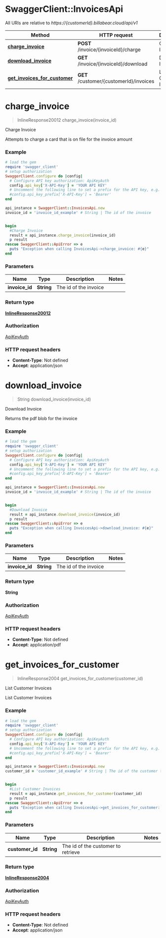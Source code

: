# SwaggerClient::InvoicesApi

All URIs are relative to *https://{customerId}.billabear.cloud/api/v1*

Method | HTTP request | Description
------------- | ------------- | -------------
[**charge_invoice**](InvoicesApi.md#charge_invoice) | **POST** /invoice/{invoiceId}/charge | Charge Invoice
[**download_invoice**](InvoicesApi.md#download_invoice) | **GET** /invoice/{invoiceId}/download | Download Invoice
[**get_invoices_for_customer**](InvoicesApi.md#get_invoices_for_customer) | **GET** /customer/{customerId}/invoices | List Customer Invoices

# **charge_invoice**
> InlineResponse20012 charge_invoice(invoice_id)

Charge Invoice

Attempts to charge a card that is on file for the invoice amount

### Example
```ruby
# load the gem
require 'swagger_client'
# setup authorization
SwaggerClient.configure do |config|
  # Configure API key authorization: ApiKeyAuth
  config.api_key['X-API-Key'] = 'YOUR API KEY'
  # Uncomment the following line to set a prefix for the API key, e.g. 'Bearer' (defaults to nil)
  #config.api_key_prefix['X-API-Key'] = 'Bearer'
end

api_instance = SwaggerClient::InvoicesApi.new
invoice_id = 'invoice_id_example' # String | The id of the invoice


begin
  #Charge Invoice
  result = api_instance.charge_invoice(invoice_id)
  p result
rescue SwaggerClient::ApiError => e
  puts "Exception when calling InvoicesApi->charge_invoice: #{e}"
end
```

### Parameters

Name | Type | Description  | Notes
------------- | ------------- | ------------- | -------------
 **invoice_id** | **String**| The id of the invoice | 

### Return type

[**InlineResponse20012**](InlineResponse20012.md)

### Authorization

[ApiKeyAuth](../README.md#ApiKeyAuth)

### HTTP request headers

 - **Content-Type**: Not defined
 - **Accept**: application/json



# **download_invoice**
> String download_invoice(invoice_id)

Download Invoice

Returns the pdf blob for the invoice

### Example
```ruby
# load the gem
require 'swagger_client'
# setup authorization
SwaggerClient.configure do |config|
  # Configure API key authorization: ApiKeyAuth
  config.api_key['X-API-Key'] = 'YOUR API KEY'
  # Uncomment the following line to set a prefix for the API key, e.g. 'Bearer' (defaults to nil)
  #config.api_key_prefix['X-API-Key'] = 'Bearer'
end

api_instance = SwaggerClient::InvoicesApi.new
invoice_id = 'invoice_id_example' # String | The id of the invoice


begin
  #Download Invoice
  result = api_instance.download_invoice(invoice_id)
  p result
rescue SwaggerClient::ApiError => e
  puts "Exception when calling InvoicesApi->download_invoice: #{e}"
end
```

### Parameters

Name | Type | Description  | Notes
------------- | ------------- | ------------- | -------------
 **invoice_id** | **String**| The id of the invoice | 

### Return type

**String**

### Authorization

[ApiKeyAuth](../README.md#ApiKeyAuth)

### HTTP request headers

 - **Content-Type**: Not defined
 - **Accept**: application/pdf



# **get_invoices_for_customer**
> InlineResponse2004 get_invoices_for_customer(customer_id)

List Customer Invoices

List Customer Invoices

### Example
```ruby
# load the gem
require 'swagger_client'
# setup authorization
SwaggerClient.configure do |config|
  # Configure API key authorization: ApiKeyAuth
  config.api_key['X-API-Key'] = 'YOUR API KEY'
  # Uncomment the following line to set a prefix for the API key, e.g. 'Bearer' (defaults to nil)
  #config.api_key_prefix['X-API-Key'] = 'Bearer'
end

api_instance = SwaggerClient::InvoicesApi.new
customer_id = 'customer_id_example' # String | The id of the customer to retrieve


begin
  #List Customer Invoices
  result = api_instance.get_invoices_for_customer(customer_id)
  p result
rescue SwaggerClient::ApiError => e
  puts "Exception when calling InvoicesApi->get_invoices_for_customer: #{e}"
end
```

### Parameters

Name | Type | Description  | Notes
------------- | ------------- | ------------- | -------------
 **customer_id** | **String**| The id of the customer to retrieve | 

### Return type

[**InlineResponse2004**](InlineResponse2004.md)

### Authorization

[ApiKeyAuth](../README.md#ApiKeyAuth)

### HTTP request headers

 - **Content-Type**: Not defined
 - **Accept**: application/json



